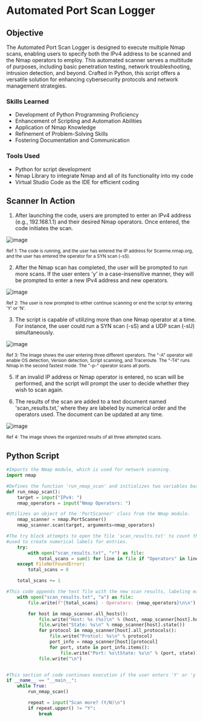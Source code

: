# Automated Port Scan Logger

## Objective
The Automated Port Scan Logger is designed to execute multiple Nmap scans, enabling users to specify both the IPv4 address to be scanned and the Nmap operators to employ. This automated scanner serves a multitude of purposes, including basic penetration testing, network troubleshooting, intrusion detection, and beyond. Crafted in Python, this script offers a versatile solution for enhancing cybersecurity protocols and network management strategies.

### Skills Learned

- Development of Python Programming Proficiency
- Enhancement of Scripting and Automation Abilities
- Application of Nmap Knowledge
- Refinement of Problem-Solving Skills
- Fostering Documentation and Communication

### Tools Used

- Python for script development
- Nmap Library to integrate Nmap and all of its functionality into my code
- Virtual Studio Code as the IDE for efficient coding

## Scanner In Action
1. After launching the code, users are prompted to enter an IPv4 address (e.g., 192.168.1.1) and their desired Nmap operators. Once entered, the code initiates the scan.

<img src="https://github.com/WesleyKProfile/Automated-Port-Scan-Logger/assets/168662972/04293f92-87a8-491c-801f-f901506d7d1b" alt="image">

<sub>Ref 1: The code is running, and the user has entered the IP address for Scanme.nmap.org, and the user has entered the operator for a SYN scan (-sS).</sub>


2. After the Nmap scan has completed, the user will be prompted to run more scans. If the user enters 'y' in a case-insensitive manner, they will be prompted to enter a new IPv4 address and new operators.

<img src="https://github.com/WesleyKProfile/Automated-Port-Scan-Logger/assets/168662972/a36dabac-93ee-4564-9fdf-79c5809dda52" alt="image">

<sub>Ref 2: The user is now prompted to either continue scanning or end the script by entering 'Y' or 'N'.</sub>

3. The script is capable of utilizing more than one Nmap operator at a time. For instance, the user could run a SYN scan (-sS) and a UDP scan (-sU) simultaneously.

<img src="https://github.com/WesleyKProfile/Automated-Port-Scan-Logger/assets/168662972/bda21b68-e7c4-4e3d-b01a-ed7f3f423958" alt="image">

<sub>Ref 3: The image shows the user entering three different operators. The "-A" operator will enable OS detection, Version detection, Script scanning, and Traceroute. The "-T4" runs Nmap in the second fastest mode. The "-p-" operator scans all ports.</sub>

5. If an invalid IP address or Nmap operator is entered, no scan will be performed, and the script will prompt the user to decide whether they wish to scan again.

6. The results of the scan are added to a text document named 'scan_results.txt,' where they are labeled by numerical order and the operators used. The document can be updated at any time. 

<img src="https://github.com/WesleyKProfile/Automated-Port-Scan-Logger/assets/168662972/1385e69e-a221-4d60-bff8-4100ac3bd773" alt="image">

<sub>Ref 4: The image shows the organized results of all three attempted scans.</sub>

## Python Script
```python
#Imports the Nmap module, which is used for network scanning.
import nmap

#Defines the function 'run_nmap_scan' and initializes two variables based on user input.
def run_nmap_scan():
    target = input("IPv4: ")
    nmap_operators = input("Nmap Operators: ")

#Utilizes an object of the 'PortScanner' class from the Nmap module.    
    nmap_scanner = nmap.PortScanner()
    nmap_scanner.scan(target, arguments=nmap_operators)

#The try block attempts to open the file 'scan_results.txt' to count the occurrences of the word 'Operators' in each line, which is
#used to create numerical labels for entries.  
    try:
        with open("scan_results.txt", "r") as file:
            total_scans = sum(1 for line in file if "Operators" in line)
    except FileNotFoundError:
        total_scans = 0

    total_scans += 1

#This code appends the text file with the new scan results, labeling each scan with the operators used and its corresponding number.
    with open("scan_results.txt", "a") as file:
        file.write(f"{total_scans} - Operators: {nmap_operators}\n\n")

        for host in nmap_scanner.all_hosts():
            file.write("Host: %s (%s)\n" % (host, nmap_scanner[host].hostname()))
            file.write("State: %s\n" % nmap_scanner[host].state())
            for protocol in nmap_scanner[host].all_protocols():
                file.write("Protcol: %s\n" % protocol)
                port_info = nmap_scanner[host][protocol]
                for port, state in port_info.items():
                    file.write("Port: %s\tState: %s\n" % (port, state))
            file.write("\n")


#This section of code continues execution if the user enters 'Y' or 'y', and terminates the program if any other input is entered.
if __name__ == "__main__":
    while True:
        run_nmap_scan()

        repeat = input("Scan more? (Y/N)\n")
        if repeat.upper() != "Y":
            break

